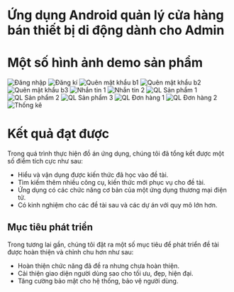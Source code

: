 # Ứng dụng Android quản lý cửa hàng bán thiết bị di động dành cho Admin
# Một số hình ảnh demo sản phẩm
![Đăng nhập](demo_picture/dangnhap.png)
![Đăng kí](demo_picture/dangki.png)
![Quên mật khẩu b1](demo_picture/quenmatkhau_1.png)
![Quên mật khẩu b2](demo_picture/quenmatkhau2.png)
![Quên mật khẩu b3](demo_picture/quenmatkhau3.png)
![Nhắn tin 1](demo_picture/chat1.png)
![Nhắn tin 2](demo_picture/nhantin2.png)
![QL Sản phẩm 1](demo_picture/quanlysanpham1.png)
![QL Sản phẩm 2](demo_picture/quanlysanpham2.png)
![QL Sản phẩm 3](demo_picture/quanlysanpham3.png)
![QL Đơn hàng 1](demo_picture/quanlydonhang1.png)
![QL Đơn hàng 2](demo_picture/quanlydonhang2.png)
![Thống kê](demo_picture/thongke.png)
# Kết quả đạt được
Trong quá trình thực hiện đồ án ứng dụng, chúng tôi đã tổng kết được một số điểm tích cực như sau:

- Hiểu và vận dụng được kiến thức đã học vào đề tài.
- Tìm kiếm thêm nhiều công cụ, kiến thức mới phục vụ cho đề tài.
- Ứng dụng có các chức năng cơ bản của một ứng dụng thương mại điện tử.
- Có kinh nghiệm cho các đề tài sau và các dự án với quy mô lớn hơn.

## Mục tiêu phát triển
Trong tương lai gần, chúng tôi đặt ra một số mục tiêu để phát triển đề tài được hoàn thiện và chỉnh chu hơn như sau:

- Hoàn thiện chức năng đã đề ra nhưng chưa hoàn thiện.
- Cải thiện giao diện người dùng sao cho tối ưu, đẹp, hiện đại.
- Tăng cường bảo mật cho hệ thống, bảo vệ người dùng.

